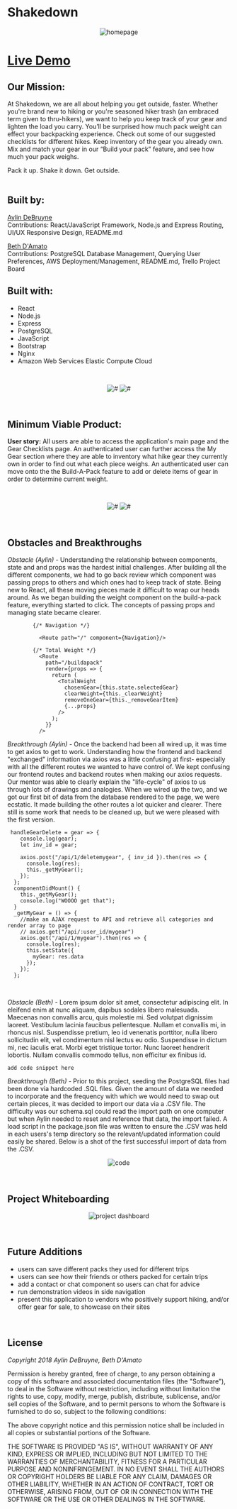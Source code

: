 # Shakedown

<p align='center'>
    <img src='readme_imgs/one.png' alt='homepage'></img>
</p>

# [Live Demo](http://www.gearshakedown.net/)


## Our Mission:
At Shakedown, we are all about helping you get outside, faster. Whether you're brand new to hiking or you're seasoned hiker trash (an embraced term given to thru-hikers), we want to help you keep track of your gear and lighten the load you carry. You’ll be surprised how much pack weight can effect your backpacking experience.  Check out some of our suggested checklists for different hikes. Keep inventory of the gear you already own. Mix and match your gear in our “Build your pack” feature, and see how much your pack weighs.

Pack it up. Shake it down. Get outside.    
<br>

## Built by:

[Aylin DeBruyne](https://github.com/adebruyne)  
Contributions: React/JavaScript Framework, Node.js and Express Routing, UI/UX Responsive Design, README.md

[Beth D'Amato](https://github.com/badamato)  
Contributions: PostgreSQL Database Management, Querying User Preferences, AWS Deployment/Management, README.md, Trello Project Board
<br>

## Built with:

* React
* Node.js
* Express
* PostgreSQL 
* JavaScript
* Bootstrap
* Nginx
* Amazon Web Services Elastic Compute Cloud
<br>


<p align='center'>
    <img src='readme_imgs/two.png' alt='#'></img>&nbsp;<img src='readme_imgs/five.png' alt='#'></img>
</p>

<br>

## Minimum Viable Product:
**User story:**  All users are able to access the application's main page and the Gear Checklists page.  An authenticated user can further access the My Gear section where they are able to inventory what hike gear they currently own in order to find out what each piece weighs.  An authenticated user can move onto the the Build-A-Pack feature to add or delete items of gear in order to determine current weight.

<br>

<p align='center'>
    <img src='readme_imgs/three.png' alt='#'></img>&nbsp;<img src='readme_imgs/four.png' alt='#'></img>
</p>
<br>

## Obstacles and Breakthroughs

*Obstacle (Aylin) -*
    Understanding the relationship between components, state and and props was the hardest initial challenges. After building all the different components, we had to go back review which component was passing props to others and which ones had to keep track of state. Being new to React, all these moving pieces made it difficult to wrap our heads around. As we began building the weight component on the build-a-pack feature, everything started to click. The concepts of passing props and managing state became clearer.
    
```
        {/* Navigation */}
          
          <Route path="/" component={Navigation}/>
          
        {/* Total Weight */}
          <Route
            path="/buildapack"
            render={props => {
              return (
                <TotalWeight
                  chosenGear={this.state.selectedGear}
                  clearWeight={this._clearWeight}
                  removeOneGear={this._removeGearItem}
                  {...props}
                />
              );
            }}
          />

```

*Breakthrough (Aylin) -*
    Once the backend had been all wired up, it was time to get axios to get to work. Understanding how the frontend and backend "exchanged" information via axios was a little confusing at first- especially with all the different routes we wanted to have control of. We kept confusing our frontend routes and backend routes when making our axios requests. Our mentor was able to clearly explain the "life-cycle" of axios to us through lots of drawings and analogies. When we wired up the two, and we got our first bit of data from the database rendered to the page, we were ecstatic. It made building the other routes a lot quicker and clearer. There still is some work that needs to be cleaned up, but we were pleased with the first version.
    
```
 handleGearDelete = gear => {
    console.log(gear);
    let inv_id = gear;

    axios.post("/api/1/deletemygear", { inv_id }).then(res => {
      console.log(res);
      this._getMyGear();
    });
  };
  componentDidMount() {
    this._getMyGear();
    console.log("WOOOO get that");
  }
  _getMyGear = () => {
    //make an AJAX request to API and retrieve all categories and render array to page
    // axios.get("/api/:user_id/mygear")
    axios.get("/api/1/mygear").then(res => {
      console.log(res);
      this.setState({
        myGear: res.data
      });
    });
  };
```
<br>

*Obstacle (Beth) -*
Lorem ipsum dolor sit amet, consectetur adipiscing elit. In eleifend enim at nunc aliquam, dapibus sodales libero malesuada. Maecenas non convallis arcu, quis molestie mi. Sed volutpat dignissim laoreet. Vestibulum lacinia faucibus pellentesque. Nullam et convallis mi, in rhoncus nisl. Suspendisse pretium, leo id venenatis porttitor, nulla libero sollicitudin elit, vel condimentum nisl lectus eu odio. Suspendisse in dictum mi, nec iaculis erat. Morbi eget tristique tortor. Nunc laoreet hendrerit lobortis. Nullam convallis commodo tellus, non efficitur ex finibus id.
```
add code snippet here
```

*Breakthrough (Beth) -*
Prior to this project, seeding the PostgreSQL files had been done via hardcoded .SQL files.  Given the amount of data we needed to incorporate and the frequency with which we would need to swap out certain pieces, it was decided to import our data via a .CSV file.  The difficulty was our schema.sql could read the import path on one computer but when Aylin needed to reset and reference that data, the import failed.  A load script in the package.json file was written to ensure the .CSV was held in each users's temp directory so the relevant/updated information could easily be shared.  Below is a shot of the first successful import of data from the .CSV.

<p align='center'>
    <img src='readme_imgs/scone.png' alt='code'></img>
</p>

<br>

## Project Whiteboarding

<p align='center'>
    <img src='readme_imgs/trello.png' alt='project dashboard'></img>
</p>


<br>

## Future Additions

* users can save different packs they used for different trips
* users can see how their friends or others packed for certain trips
* add a contact or chat component so users can chat for advice
* run demonstration videos in side navigation
* present this application to vendors who positively support hiking, and/or offer gear for sale, to showcase on their sites

<br>

## License 
*Copyright 2018 Aylin DeBruyne, Beth D'Amato*

Permission is hereby granted, free of charge, to any person obtaining a copy of this software and associated documentation files (the "Software"), to deal in the Software without restriction, including without limitation the rights to use, copy, modify, merge, publish, distribute, sublicense, and/or sell copies of the Software, and to permit persons to whom the Software is furnished to do so, subject to the following conditions:

The above copyright notice and this permission notice shall be included in all copies or substantial portions of the Software.

THE SOFTWARE IS PROVIDED "AS IS", WITHOUT WARRANTY OF ANY KIND, EXPRESS OR IMPLIED, INCLUDING BUT NOT LIMITED TO THE WARRANTIES OF MERCHANTABILITY, FITNESS FOR A PARTICULAR PURPOSE AND NONINFRINGEMENT. IN NO EVENT SHALL THE AUTHORS OR COPYRIGHT HOLDERS BE LIABLE FOR ANY CLAIM, DAMAGES OR OTHER LIABILITY, WHETHER IN AN ACTION OF CONTRACT, TORT OR OTHERWISE, ARISING FROM, OUT OF OR IN CONNECTION WITH THE SOFTWARE OR THE USE OR OTHER DEALINGS IN THE SOFTWARE.
